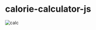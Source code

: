 # calorie-calculator-js
![calc](https://user-images.githubusercontent.com/86306288/145206665-dd439ebc-b1f8-4b0d-9843-90cd3fbbac77.png)
